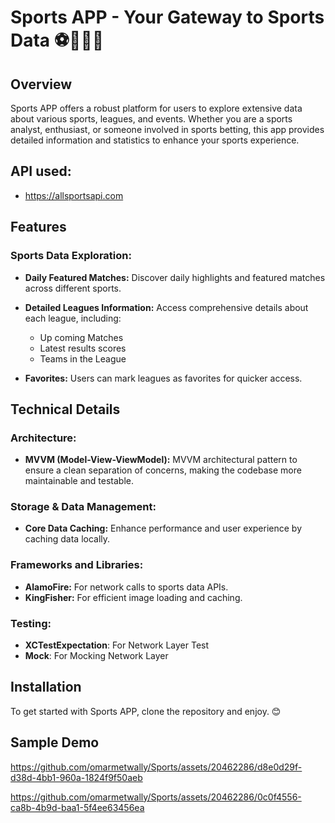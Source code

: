 # Sports APP - Your Gateway to Sports Data ⚽🏀🎾🏏

## Overview
Sports APP offers a robust platform for users to explore extensive data about various sports, leagues, and events. Whether you are a sports analyst, enthusiast, or someone involved in sports betting, this app provides detailed information and statistics to enhance your sports experience.

## API used:
 - https://allsportsapi.com
## Features

### Sports Data Exploration:
- **Daily Featured Matches:** Discover daily highlights and featured matches across different sports.
- **Detailed Leagues Information:** Access comprehensive details about each league, including:
  - Up coming Matches
  - Latest results scores
  - Teams in the League

- **Favorites:** Users can mark  leagues as favorites for quicker access.

## Technical Details

### Architecture:
- **MVVM (Model-View-ViewModel):** MVVM architectural pattern to ensure a clean separation of concerns, making the codebase more maintainable and testable.

### Storage & Data Management:
- **Core Data Caching:** Enhance performance and user experience by caching data locally.

### Frameworks and Libraries:
- **AlamoFire:** For network calls to sports data APIs.
- **KingFisher:** For efficient image loading and caching.
### Testing:
- **XCTestExpectation**: For Network Layer Test
- **Mock**: For Mocking Network Layer


## Installation

To get started with Sports APP, clone the repository and enjoy. 😊

## Sample Demo



https://github.com/omarmetwally/Sports/assets/20462286/d8e0d29f-d38d-4bb1-960a-1824f9f50aeb




https://github.com/omarmetwally/Sports/assets/20462286/0c0f4556-ca8b-4b9d-baa1-5f4ee63456ea






